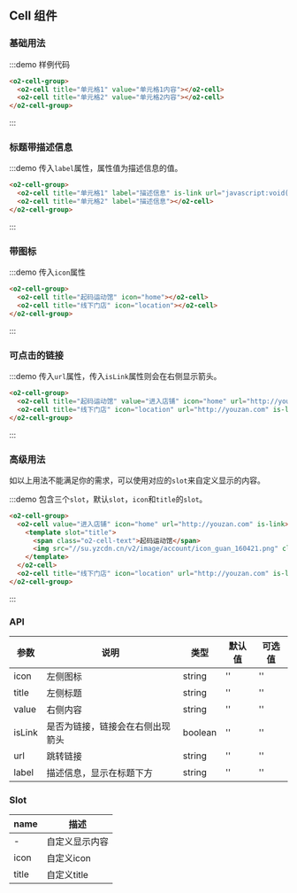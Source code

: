 <style>
.official-img {
  width: 31px;
  vertical-align: middle;
  border: 0;
}
</style>

<script>
export default {
  methods: {
    handleClick() {
      console.log('cell click');
    }
  }
};
</script>

## Cell 组件

### 基础用法

:::demo 样例代码
```html
<o2-cell-group>
  <o2-cell title="单元格1" value="单元格1内容"></o2-cell>
  <o2-cell title="单元格2" value="单元格2内容"></o2-cell>
</o2-cell-group>
```
:::

### 标题带描述信息

:::demo 传入`label`属性，属性值为描述信息的值。
```html
<o2-cell-group>
  <o2-cell title="单元格1" label="描述信息" is-link url="javascript:void(0)" @click="handleClick"></o2-cell>
  <o2-cell title="单元格2" label="描述信息"></o2-cell>
</o2-cell-group>
```
:::

### 带图标

:::demo 传入`icon`属性
```html
<o2-cell-group>
  <o2-cell title="起码运动馆" icon="home"></o2-cell>
  <o2-cell title="线下门店" icon="location"></o2-cell>
</o2-cell-group>
```
:::

### 可点击的链接

:::demo 传入`url`属性，传入`isLink`属性则会在右侧显示箭头。
```html
<o2-cell-group>
  <o2-cell title="起码运动馆" value="进入店铺" icon="home" url="http://youzan.com" is-link></o2-cell>
  <o2-cell title="线下门店" icon="location" url="http://youzan.com" is-link></o2-cell>
</o2-cell-group>
```
:::

### 高级用法

如以上用法不能满足你的需求，可以使用对应的`slot`来自定义显示的内容。

:::demo 包含三个`slot`，默认`slot`，`icon`和`title`的`slot`。
```html
<o2-cell-group>
  <o2-cell value="进入店铺" icon="home" url="http://youzan.com" is-link>
    <template slot="title">
      <span class="o2-cell-text">起码运动馆</span>
      <img src="//su.yzcdn.cn/v2/image/account/icon_guan_160421.png" class="official-img">
    </template>
  </o2-cell>
  <o2-cell title="线下门店" icon="location" url="http://youzan.com" is-link></o2-cell>
</o2-cell-group>
```
:::

### API

| 参数       | 说明      | 类型       | 默认值       | 可选值       |
|-----------|-----------|-----------|-------------|-------------|
| icon | 左侧图标 | string  | ''          | ''          |
| title | 左侧标题 | string  | ''          | ''          |
| value | 右侧内容 | string  | ''          | ''          |
| isLink | 是否为链接，链接会在右侧出现箭头 | boolean  | ''          | ''          |
| url | 跳转链接 | string  | ''          | ''          |
| label | 描述信息，显示在标题下方 | string  | ''          | ''          |

### Slot

| name       | 描述      |
|-----------|-----------|
| - | 自定义显示内容 |
| icon | 自定义icon |
| title | 自定义title |
